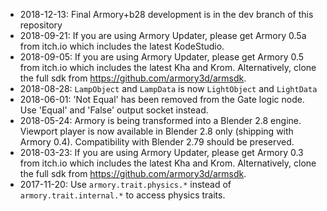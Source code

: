 * 2018-12-13: Final Armory+b28 development is in the dev branch of this repository
* 2018-09-21: If you are using Armory Updater, please get Armory 0.5a from itch.io which includes the latest KodeStudio.
* 2018-09-05: If you are using Armory Updater, please get Armory 0.5 from itch.io which includes the latest Kha and Krom. Alternatively, clone the full sdk from https://github.com/armory3d/armsdk.
* 2018-08-28: `LampObject` and `LampData` is now `LightObject` and `LightData`
* 2018-06-01: 'Not Equal' has been removed from the Gate logic node. Use 'Equal' and 'False' output socket instead.
* 2018-05-24: Armory is being transformed into a Blender 2.8 engine. Viewport player is now available in Blender 2.8 only (shipping with Armory 0.4). Compatibility with Blender 2.79 should be preserved.
* 2018-03-23: If you are using Armory Updater, please get Armory 0.3 from itch.io which includes the latest Kha and Krom. Alternatively, clone the full sdk from https://github.com/armory3d/armsdk.
* 2017-11-20: Use `armory.trait.physics.*` instead of `armory.trait.internal.*` to access physics traits.

